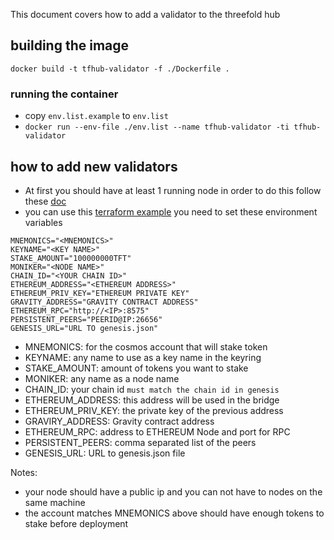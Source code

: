 This document covers how to add a validator to the threefold hub

## building the image

`docker build -t tfhub-validator -f ./Dockerfile .`


### running the container
- copy `env.list.example` to `env.list` 
- `docker run --env-file ./env.list --name tfhub-validator -ti tfhub-validator`
## how to add new validators
- At first you should have at least 1 running node in order to do this follow these [doc](https://github.com/threefoldtech/threefold_hub/blob/development/readme.md)
- you can use this [terraform example](https://github.com/threefoldtech/terraform-provider-grid/blob/development/examples/resources/cosmosvalidator/main.tf)
you need to set these environment variables
```
MNEMONICS="<MNEMONICS>"
KEYNAME="<KEY NAME>"
STAKE_AMOUNT="100000000TFT"
MONIKER="<NODE NAME>"
CHAIN_ID="<YOUR CHAIN ID>"
ETHEREUM_ADDRESS="<ETHEREUM ADDRESS>"
ETHEREUM_PRIV_KEY="ETHEREUM PRIVATE KEY"
GRAVITY_ADDRESS="GRAVITY CONTRACT ADDRESS"
ETHEREUM_RPC="http://<IP>:8575"
PERSISTENT_PEERS="PEERID@IP:26656"
GENESIS_URL="URL TO genesis.json"
```

- MNEMONICS: for the cosmos account that will stake token
- KEYNAME: any name to use as a key name in the keyring
- STAKE_AMOUNT: amount of tokens you want to stake
- MONIKER: any name as a node name
- CHAIN_ID: your chain id `must match the chain id in genesis`
- ETHEREUM_ADDRESS: this address will be used in the bridge
- ETHEREUM_PRIV_KEY: the private key of the previous address
- GRAVIRY_ADDRESS: Gravity contract address
- ETHEREUM_RPC: address to ETHEREUM Node and port for RPC
- PERSISTENT_PEERS: comma separated list of the peers 
- GENESIS_URL: URL to genesis.json file

Notes:
- your node should have a public ip and you can not have to nodes on the same machine
- the account matches MNEMONICS above should have enough tokens to stake before deployment